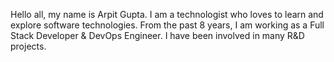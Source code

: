 Hello all, my name is Arpit Gupta. I am a technologist who loves to learn and explore software technologies. From the past 8 years, I am working as a Full Stack Developer & DevOps Engineer. I have been involved in many R&D projects.
